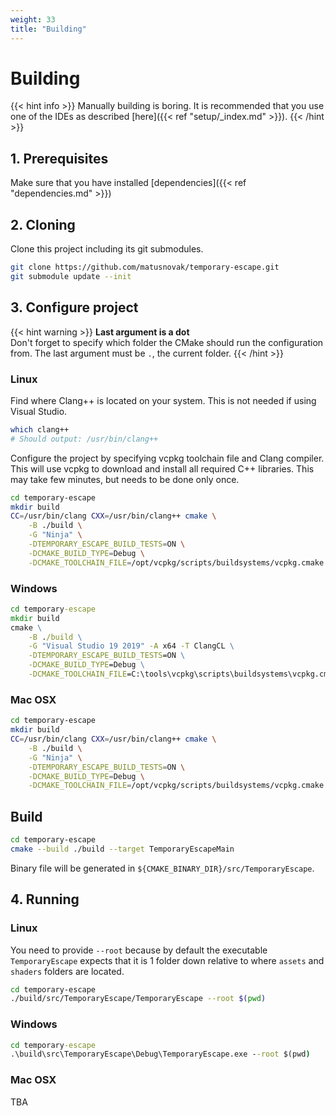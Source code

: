 ```yaml
---
weight: 33
title: "Building"
---
```


# Building

{{< hint info >}}
Manually building is boring. It is recommended that you use one of the IDEs as described [here]({{< ref "setup/_index.md" >}}).
{{< /hint >}}

## 1. Prerequisites

Make sure that you have installed [dependencies]({{< ref "dependencies.md" >}})

## 2. Cloning

Clone this project including its git submodules.

```bash
git clone https://github.com/matusnovak/temporary-escape.git
git submodule update --init
```

## 3. Configure project

{{< hint warning >}}
**Last argument is a dot**  
Don't forget to specify which folder the CMake should run the configuration from. The last argument must be `.`, the current folder.
{{< /hint >}}

### Linux

Find where Clang++ is located on your system. This is not needed if using Visual Studio.

```bash
which clang++
# Should output: /usr/bin/clang++
```

Configure the project by specifying vcpkg toolchain file and Clang compiler. This will use vcpkg to download and install all required C++ libraries. This may take few minutes, but needs to be done only once.

```bash
cd temporary-escape
mkdir build
CC=/usr/bin/clang CXX=/usr/bin/clang++ cmake \
    -B ./build \
    -G "Ninja" \
    -DTEMPORARY_ESCAPE_BUILD_TESTS=ON \
    -DCMAKE_BUILD_TYPE=Debug \
    -DCMAKE_TOOLCHAIN_FILE=/opt/vcpkg/scripts/buildsystems/vcpkg.cmake .
```

### Windows

```bat
cd temporary-escape
mkdir build
cmake \
    -B ./build \
    -G "Visual Studio 19 2019" -A x64 -T ClangCL \
    -DTEMPORARY_ESCAPE_BUILD_TESTS=ON \
    -DCMAKE_BUILD_TYPE=Debug \
    -DCMAKE_TOOLCHAIN_FILE=C:\tools\vcpkg\scripts\buildsystems\vcpkg.cmake .
```

### Mac OSX

```bash
cd temporary-escape
mkdir build
CC=/usr/bin/clang CXX=/usr/bin/clang++ cmake \
    -B ./build \
    -G "Ninja" \
    -DTEMPORARY_ESCAPE_BUILD_TESTS=ON \
    -DCMAKE_BUILD_TYPE=Debug \
    -DCMAKE_TOOLCHAIN_FILE=/opt/vcpkg/scripts/buildsystems/vcpkg.cmake .
```

## Build

```bash
cd temporary-escape
cmake --build ./build --target TemporaryEscapeMain
```

Binary file will be generated in `${CMAKE_BINARY_DIR}/src/TemporaryEscape`.

## 4. Running

### Linux

You need to provide `--root` because by default the executable `TemporaryEscape` expects that it is 1 folder down relative to where `assets` and `shaders` folders are located.

```bash
cd temporary-escape
./build/src/TemporaryEscape/TemporaryEscape --root $(pwd)
```

### Windows

```bat
cd temporary-escape
.\build\src\TemporaryEscape\Debug\TemporaryEscape.exe --root $(pwd)
```

### Mac OSX

TBA
